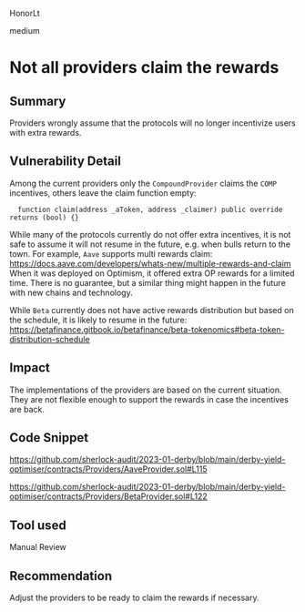 HonorLt

medium

# Not all providers claim the rewards

## Summary

Providers wrongly assume that the protocols will no longer incentivize users with extra rewards.

## Vulnerability Detail

Among the current providers only the `CompoundProvider` claims the `COMP` incentives, others leave the claim function empty:
  ```solidity
    function claim(address _aToken, address _claimer) public override returns (bool) {}
  ```

While many of the protocols currently do not offer extra incentives, it is not safe to assume it will not resume in the future, e.g. when bulls return to the town. For example, `Aave` supports multi rewards claim:
https://docs.aave.com/developers/whats-new/multiple-rewards-and-claim
When it was deployed on Optimism, it offered extra OP rewards for a limited time. There is no guarantee, but a similar thing might happen in the future with new chains and technology.

While `Beta` currently does not have active rewards distribution but based on the schedule, it is likely to resume in the future:
https://betafinance.gitbook.io/betafinance/beta-tokenomics#beta-token-distribution-schedule

## Impact

The implementations of the providers are based on the current situation. They are not flexible enough to support the rewards in case the incentives are back.

## Code Snippet

https://github.com/sherlock-audit/2023-01-derby/blob/main/derby-yield-optimiser/contracts/Providers/AaveProvider.sol#L115

https://github.com/sherlock-audit/2023-01-derby/blob/main/derby-yield-optimiser/contracts/Providers/BetaProvider.sol#L122

## Tool used

Manual Review

## Recommendation

Adjust the providers to be ready to claim the rewards if necessary.
